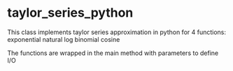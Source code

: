 # taylor_series_python

This class implements taylor series approximation in python for 4 functions:
  exponential
  natural log
  binomial
  cosine
  
The functions are wrapped in the main method with parameters to define I/O

